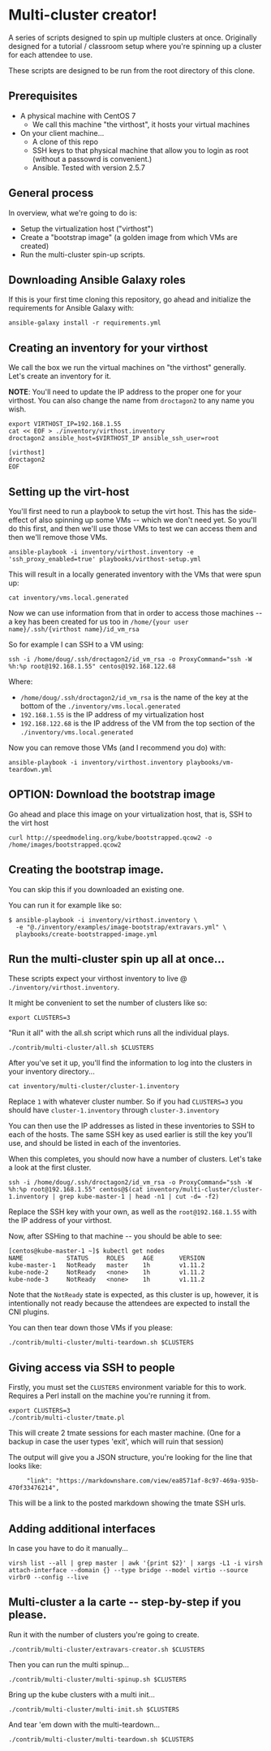 # Multi-cluster creator!

A series of scripts designed to spin up multiple clusters at once. Originally designed for a tutorial / classroom setup where you're spinning up a cluster for each attendee to use.

These scripts are designed to be run from the root directory of this clone.

## Prerequisites

* A physical machine with CentOS 7
    - We call this machine "the virthost", it hosts your virtual machines
* On your client machine...
    - A clone of this repo
    - SSH keys to that physical machine that allow you to login as root (without a passowrd is convenient.)
    - Ansible. Tested with version 2.5.7

## General process

In overview, what we're going to do is:

* Setup the virtualization host ("virthost")
* Create a "bootstrap image" (a golden image from which VMs are created)
* Run the multi-cluster spin-up scripts.

## Downloading Ansible Galaxy roles

If this is your first time cloning this repository, go ahead and initialize the requirements for Ansible Galaxy with:

```
ansible-galaxy install -r requirements.yml
```

## Creating an inventory for your virthost

We call the box we run the virtual machines on "the virthost" generally. Let's create an inventory for it.

**NOTE**: You'll need to update the IP address to the proper one for your virthost. You can also change the name from `droctagon2` to any name you wish.

```
export VIRTHOST_IP=192.168.1.55
cat << EOF > ./inventory/virthost.inventory
droctagon2 ansible_host=$VIRTHOST_IP ansible_ssh_user=root

[virthost]
droctagon2
EOF
```

## Setting up the virt-host

You'll first need to run a playbook to setup the virt host. This has the  side-effect of also spinning up some VMs -- which we don't need yet. So you'll do this first, and then we'll use those VMs to test we can access them and then we'll remove those VMs.

```
ansible-playbook -i inventory/virthost.inventory -e 'ssh_proxy_enabled=true' playbooks/virthost-setup.yml
```

This will result in a locally generated inventory with the VMs that were spun up:

```
cat inventory/vms.local.generated
```

Now we can use information from that in order to access those machines -- a key has been created for us too in `/home/{your user name}/.ssh/{virthost name}/id_vm_rsa`

So for example I can SSH to a VM using:

```
ssh -i /home/doug/.ssh/droctagon2/id_vm_rsa -o ProxyCommand="ssh -W %h:%p root@192.168.1.55" centos@192.168.122.68
```

Where:

* `/home/doug/.ssh/droctagon2/id_vm_rsa` is the name of the key at the bottom of the `./inventory/vms.local.generated`
* `192.168.1.55` is the IP address of my virtualization host
* `192.168.122.68` is the IP address of the VM from the top section of the `./inventory/vms.local.generated`

Now you can remove those VMs (and I recommend you do) with:

```
ansible-playbook -i inventory/virthost.inventory playbooks/vm-teardown.yml
```

## OPTION: Download the bootstrap image

Go ahead and place this image on your virtualization host, that is, SSH to the virt host

```
curl http://speedmodeling.org/kube/bootstrapped.qcow2 -o /home/images/bootstrapped.qcow2
```

## Creating the bootstrap image.

You can skip this if you downloaded an existing one.

You can run it for example like so:

```
$ ansible-playbook -i inventory/virthost.inventory \
  -e "@./inventory/examples/image-bootstrap/extravars.yml" \
  playbooks/create-bootstrapped-image.yml
```


## Run the multi-cluster spin up all at once...

These scripts expect your virthost inventory to live @ `./inventory/virthost.inventory`.

It might be convenient to set the number of clusters like so:

```
export CLUSTERS=3
```

"Run it all" with the all.sh script which runs all the individual plays.

```
./contrib/multi-cluster/all.sh $CLUSTERS
```

After you've set it up, you'll find the information to log into the clusters in your inventory directory...

```
cat inventory/multi-cluster/cluster-1.inventory
```

Replace `1` with whatever cluster number. So if you had `CLUSTERS=3` you should have `cluster-1.inventory` through `cluster-3.inventory`

You can then use the IP addresses as listed in these inventories to SSH to each of the hosts. The same SSH key as used earlier is still the key you'll use, and should be listed in each of the inventories.

When this completes, you should now have a number of clusters. Let's take a look at the first cluster. 

```
ssh -i /home/doug/.ssh/droctagon2/id_vm_rsa -o ProxyCommand="ssh -W %h:%p root@192.168.1.55" centos@$(cat inventory/multi-cluster/cluster-1.inventory | grep kube-master-1 | head -n1 | cut -d= -f2)
```

Replace the SSH key with your own, as well as the `root@192.168.1.55` with the IP address of your virthost.

Now, after SSHing to that machine -- you should be able to see:

```
[centos@kube-master-1 ~]$ kubectl get nodes
NAME            STATUS     ROLES     AGE       VERSION
kube-master-1   NotReady   master    1h        v1.11.2
kube-node-2     NotReady   <none>    1h        v1.11.2
kube-node-3     NotReady   <none>    1h        v1.11.2
```

Note that the `NotReady` state is expected, as this cluster is up, however, it is intentionally not ready because the attendees are expected to install the CNI plugins.

You can then tear down those VMs if you please:

```
./contrib/multi-cluster/multi-teardown.sh $CLUSTERS
```


## Giving access via SSH to people

Firstly, you must set the `CLUSTERS` environment variable for this to work. Requires a Perl install on the machine you're running it from.

```
export CLUSTERS=3
./contrib/multi-cluster/tmate.pl
```

This will create 2 tmate sessions for each master machine. (One for a backup in case the user types 'exit', which will ruin that session)

The output will give you a JSON structure, you're looking for the line that looks like:

```
     "link": "https://markdownshare.com/view/ea8571af-8c97-469a-935b-470f33476214",
```

This will be a link to the posted markdown showing the tmate SSH urls.

## Adding additional interfaces

In case you have to do it manually...

```
virsh list --all | grep master | awk '{print $2}' | xargs -L1 -i virsh attach-interface --domain {} --type bridge --model virtio --source virbr0 --config --live
```

## Multi-cluster a la carte -- step-by-step if you please.

Run it with the number of clusters you're going to create.

```
./contrib/multi-cluster/extravars-creator.sh $CLUSTERS
```

Then you can run the multi spinup...

```
./contrib/multi-cluster/multi-spinup.sh $CLUSTERS
```

Bring up the kube clusters with a multi init...

```
./contrib/multi-cluster/multi-init.sh $CLUSTERS
```

And tear 'em down with the multi-teardown...

```
./contrib/multi-cluster/multi-teardown.sh $CLUSTERS
```
